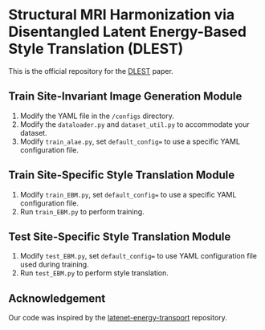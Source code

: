 # Structural MRI Harmonization via Disentangled Latent Energy-Based Style Translation (DLEST)
This is the official repository for the [DLEST](https://doi.org/10.1007/978-3-031-45673-2_1) paper.

## Train Site-Invariant Image Generation Module
1. Modify the YAML file in the ```/configs``` directory.
2. Modify the ```dataloader.py``` and ```dataset_util.py``` to accommodate your dataset.
3. Modify ```train_alae.py```, set ```default_config=``` to use a specific YAML configuration file.

## Train Site-Specific Style Translation Module
1. Modify ```train_EBM.py```, set ```default_config=``` to use a specific YAML configuration file.
2. Run ```train_EBM.py``` to perform training.

## Test Site-Specific Style Translation Module
1. Modify ```test_EBM.py```, set ```default_config=``` to use YAML configuration file used during training.
2. Run ```test_EBM.py``` to perform style translation.


## Acknowledgement
Our code was inspired by the [latenet-energy-transport](https://github.com/YangNaruto/latent-energy-transport) repository.
